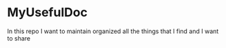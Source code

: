 # MyUsefulDoc
In this repo I want to maintain organized all the things that I find and I want to share
